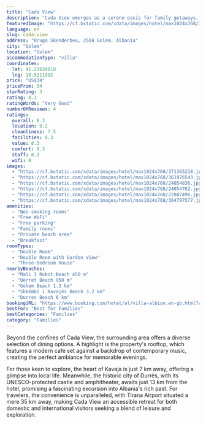 ```yaml
---
title: "Cada View"
description: "Cada View emerges as a serene oasis for family getaways, perfectly positioned in a vibrant tourist locale that boasts an enviable combination of sun-drenched beaches and lush pine forests."
featuredImage: "https://cf.bstatic.com/xdata/images/hotel/max1024x768/371365218.jpg?k=9d6a79c568000faa5f084095d2a91848bdd5bf310e7926e4f7fc877244bbe09c&o=&hp=1"
language: en
slug: cada-view
address: "Rruga Skenderbeu, 2504 Golem, Albania"
city: "Golem"
location: "Golem"
accommodationType: "villa"
coordinates:
  lat: 41.23639018
  lng: 19.5211992
price: "US$34"
priceFrom: 34
starRating: 3
rating: 8.3
ratingWords: "Very Good"
numberOfReviews: 4
ratings:
  overall: 8.3
  location: 9.2
  cleanliness: 7.5
  facilities: 8.3
  value: 8.3
  comfort: 8.3
  staff: 8.3
  wifi: 0
images:
  - "https://cf.bstatic.com/xdata/images/hotel/max1024x768/371365218.jpg?k=9d6a79c568000faa5f084095d2a91848bdd5bf310e7926e4f7fc877244bbe09c&o=&hp=1"
  - "https://cf.bstatic.com/xdata/images/hotel/max1024x768/361976543.jpg?k=3ed13a8d90c46ea7c9b34bb990c492efc95218d967a53e1521c894ae41e26839&o=&hp=1"
  - "https://cf.bstatic.com/xdata/images/hotel/max1024x768/24054836.jpg?k=ce2ff216d34b50eb2ef354a38d1e3373e627831d030f61b67e6b23074c686169&o=&hp=1"
  - "https://cf.bstatic.com/xdata/images/hotel/max1024x768/24054762.jpg?k=647a5f2f018ff5f11392ed39ec9838b05673be8d289f6d536efd17e67189ba19&o=&hp=1"
  - "https://cf.bstatic.com/xdata/images/hotel/max1024x768/22807496.jpg?k=519c3516d30401db638cdb20443d09c3edb72ff2fc3a596cfb59708d721387d6&o=&hp=1"
  - "https://cf.bstatic.com/xdata/images/hotel/max1024x768/364797577.jpg?k=a9f5710402814ede78747061c975fd405d398dee6321edcbe5c39d6a81bce515&o=&hp=1"
amenities:
  - "Non-smoking rooms"
  - "Free WiFi"
  - "Free parking"
  - "Family rooms"
  - "Private beach area"
  - "Breakfast"
roomTypes:
  - "Double Room"
  - "Double Room with Garden View"
  - "Three-Bedroom House"
nearbyBeaches:
  - "Mali I Robit Beach 450 m"
  - "Qerret Beach 950 m"
  - "Golem Beach 1.3 km"
  - "Shkëmbi i Kavajës Beach 3.2 km"
  - "Durres Beach 6 km"
bookingURL: "https://www.booking.com/hotel/al/villa-albion.en-gb.html?aid=8035640"
bestFor: "Best for Families"
bestCategories: "Families"
category: "Families"
---
```


Beyond the confines of Cada View, the surrounding area offers a diverse selection of dining options. A highlight is the property's rooftop, which features a modern café set against a backdrop of contemporary music, creating the perfect ambiance for memorable evenings.

For those keen to explore, the heart of Kavaja is just 7 km away, offering a glimpse into local life. Meanwhile, the historic city of Durrës, with its UNESCO-protected castle and amphitheater, awaits just 13 km from the hotel, promising a fascinating excursion into Albania's rich past. For travelers, the convenience is unparalleled, with Tirana Airport situated a mere 35 km away, making Cada View an accessible retreat for both domestic and international visitors seeking a blend of leisure and exploration.